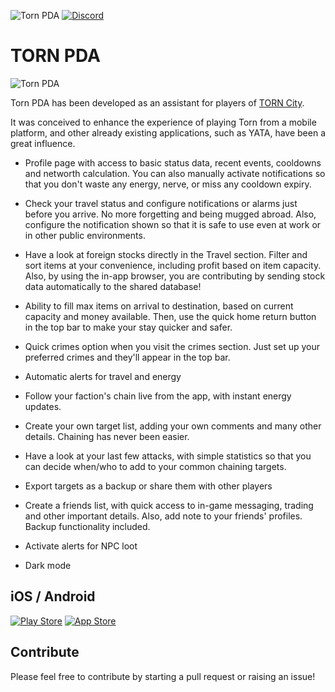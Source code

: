 ![Torn PDA](https://img.shields.io/github/v/tag/Manuito83/torn-pda.svg?color=green&label=Torn%20PDA&logo=github&style=for-the-badge)
[![Discord](https://img.shields.io/discord/715785867519721534?style=for-the-badge&color=%23447e9b&label=Discord&logo=discord&logoColor=FFF)](https://discord.gg/vyP23kJ)

# TORN PDA 

![Torn PDA](https://i.imgur.com/8hNh0q7.png?1) 

Torn PDA has been developed as an assistant for players of [TORN City](https://www.torn.com). 

It was conceived to enhance the experience of playing Torn from a mobile platform, and other already existing applications, such as YATA, have been a great influence.

* Profile page with access to basic status data, recent events, cooldowns and networth calculation. You can also manually activate notifications so that you don't waste any energy, nerve, or miss any cooldown expiry.

* Check your travel status and configure notifications or alarms just before you arrive. No more forgetting and being mugged abroad. Also, configure the notification shown so that it is safe to use even at work or in other public environments.

* Have a look at foreign stocks directly in the Travel section. Filter and sort items at your convenience, including profit based on item capacity. Also, by using the in-app browser, you are contributing by sending stock data automatically to the shared database!

* Ability to fill max items on arrival to destination, based on current capacity and money available. Then, use the quick home return button in the top bar to make your stay quicker and safer.

* Quick crimes option when you visit the crimes section. Just set up your preferred crimes and they'll appear in the top bar.

* Automatic alerts for travel and energy

* Follow your faction's chain live from the app, with instant energy updates.

* Create your own target list, adding your own comments and many other details. Chaining has never been easier.

* Have a look at your last few attacks, with simple statistics so that you can decide when/who to add to your common chaining targets.

* Export targets as a backup or share them with other players

* Create a friends list, with quick access to in-game messaging, trading and other important details. Also, add note to your friends' profiles. Backup functionality included.

* Activate alerts for NPC loot

* Dark mode



## iOS / Android

[![Play Store](https://i.imgur.com/R12sw2i.png?2)](https://play.google.com/store/apps/details?id=com.manuito.tornpda "Play Store")
[![App Store](https://i.imgur.com/6k02rJZ.png?1)](https://apps.apple.com/us/app/torn-pda/id1510138514 "App Store")


## Contribute

Please feel free to contribute by starting a pull request or raising an issue!


